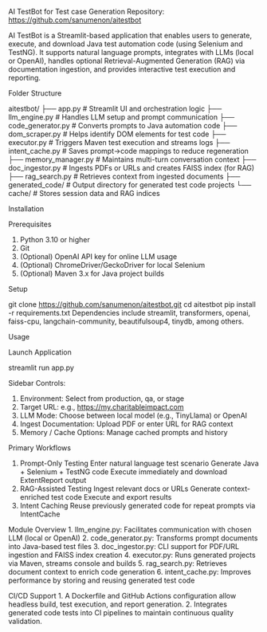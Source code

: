 AI TestBot for Test case Generation
Repository: https://github.com/sanumenon/aitestbot

AI TestBot is a Streamlit-based application that enables users to generate, execute, and download Java test automation code (using Selenium and TestNG). It supports natural language prompts, integrates with LLMs (local or OpenAI), handles optional Retrieval-Augmented Generation (RAG) via documentation ingestion, and provides interactive test execution and reporting.

Folder Structure


aitestbot/
├── app.py               # Streamlit UI and orchestration logic
├── llm_engine.py        # Handles LLM setup and prompt communication
├── code_generator.py    # Converts prompts to Java automation code
├── dom_scraper.py       # Helps identify DOM elements for test code
├── executor.py          # Triggers Maven test execution and streams logs
├── intent_cache.py      # Saves prompt→code mappings to reduce regeneration
├── memory_manager.py    # Maintains multi-turn conversation context
├── doc_ingestor.py      # Ingests PDFs or URLs and creates FAISS index (for RAG)
├── rag_search.py        # Retrieves context from ingested documents
├── generated_code/      # Output directory for generated test code projects
└── cache/               # Stores session data and RAG indices


Installation

Prerequisites

1. Python 3.10 or higher
2. Git
3. (Optional) OpenAI API key for online LLM usage
4. (Optional) ChromeDriver/GeckoDriver for local Selenium
5. (Optional) Maven 3.x for Java project builds

Setup

git clone https://github.com/sanumenon/aitestbot.git
cd aitestbot
pip install -r requirements.txt
Dependencies include streamlit, transformers, openai, faiss-cpu, langchain-community, beautifulsoup4, tinydb, among others.

Usage

Launch Application

streamlit run app.py

Sidebar Controls:

1. Environment: Select from production, qa, or stage
2. Target URL: e.g., https://my.charitableimpact.com
3. LLM Mode: Choose between local model (e.g., TinyLlama) or OpenAI
4. Ingest Documentation: Upload PDF or enter URL for RAG context
5. Memory / Cache Options: Manage cached prompts and history

Primary Workflows
1. Prompt-Only Testing
		Enter natural language test scenario
		Generate Java + Selenium + TestNG code
		Execute immediately and download ExtentReport output
2. RAG-Assisted Testing
		Ingest relevant docs or URLs
		Generate context-enriched test code
		Execute and export results
3. Intent Caching
		Reuse previously generated code for repeat prompts via IntentCache

Module Overview
	1. llm_engine.py: Facilitates communication with chosen LLM (local or OpenAI)
	2. code_generator.py: Transforms prompt documents into Java-based test files
	3.	doc_ingestor.py: CLI support for PDF/URL ingestion and FAISS index creation
	4.	executor.py: Runs generated projects via Maven, streams console and builds
	5. rag_search.py: Retrieves document context to enrich code generation
	6. intent_cache.py: Improves performance by storing and reusing generated test code

CI/CD Support
	1. A Dockerfile and GitHub Actions configuration allow headless build, test execution, and report generation.
	2. Integrates generated code tests into CI pipelines to maintain continuous quality validation.
